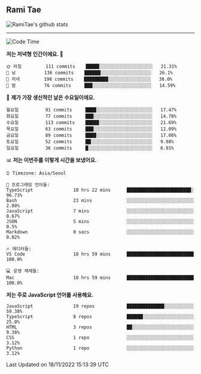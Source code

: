 ## Rami Tae

![RamiTae's github stats](https://github-readme-stats.vercel.app/api?username=RamiTae&show_icons=true&theme=tokyonight)

---
<!--START_SECTION:waka-->
![Code Time](http://img.shields.io/badge/Code%20Time-530%20hrs%203%20mins-blue)

**저는 저녁형 인간이에요. 🦉** 

```text
🌞 아침         111 commits    █████░░░░░░░░░░░░░░░░░░░░   21.31% 
🌆 낮　         136 commits    ██████░░░░░░░░░░░░░░░░░░░   26.1% 
🌃 저녁         198 commits    █████████░░░░░░░░░░░░░░░░   38.0% 
🌙 밤　         76 commits     ███░░░░░░░░░░░░░░░░░░░░░░   14.59%

```
📅 **제가 가장 생산적인 날은 수요일이에요.** 

```text
월요일          91 commits     ████░░░░░░░░░░░░░░░░░░░░░   17.47% 
화요일          77 commits     ███░░░░░░░░░░░░░░░░░░░░░░   14.78% 
수요일          113 commits    █████░░░░░░░░░░░░░░░░░░░░   21.69% 
목요일          63 commits     ███░░░░░░░░░░░░░░░░░░░░░░   12.09% 
금요일          89 commits     ████░░░░░░░░░░░░░░░░░░░░░   17.08% 
토요일          52 commits     ██░░░░░░░░░░░░░░░░░░░░░░░   9.98% 
일요일          36 commits     █░░░░░░░░░░░░░░░░░░░░░░░░   6.91%

```


📊 **저는 이번주를 이렇게 시간을 보냈어요.** 

```text
⌚︎ Timezone: Asia/Seoul

💬 프로그래밍 언어들: 
TypeScript               18 hrs 22 mins      ████████████████████████░   96.73% 
Bash                     23 mins             ░░░░░░░░░░░░░░░░░░░░░░░░░   2.08% 
JavaScript               7 mins              ░░░░░░░░░░░░░░░░░░░░░░░░░   0.67% 
JSON                     5 mins              ░░░░░░░░░░░░░░░░░░░░░░░░░   0.5% 
Markdown                 0 secs              ░░░░░░░░░░░░░░░░░░░░░░░░░   0.02%

🔥 에디터들: 
VS Code                  18 hrs 59 mins      █████████████████████████   100.0%

💻 운영 체제들: 
Mac                      18 hrs 59 mins      █████████████████████████   100.0%

```

**저는 주로 JavaScript 언어를 사용해요.** 

```text
JavaScript               19 repos            ██████████████░░░░░░░░░░░   59.38% 
TypeScript               8 repos             ██████░░░░░░░░░░░░░░░░░░░   25.0% 
HTML                     3 repos             ██░░░░░░░░░░░░░░░░░░░░░░░   9.38% 
CSS                      1 repo              ░░░░░░░░░░░░░░░░░░░░░░░░░   3.12% 
Python                   1 repo              ░░░░░░░░░░░░░░░░░░░░░░░░░   3.12%

```



 Last Updated on 18/11/2022 15:13:39 UTC
<!--END_SECTION:waka-->
